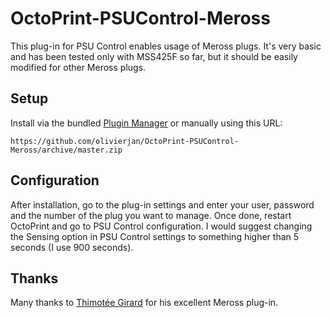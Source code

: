 # OctoPrint-PSUControl-Meross

This plug-in for PSU Control enables usage of Meross plugs. 
It's very basic and has been tested only with MSS425F so far, but it should be easily modified for other Meross plugs.  

## Setup

Install via the bundled [Plugin Manager](https://docs.octoprint.org/en/master/bundledplugins/pluginmanager.html)
or manually using this URL:

    https://github.com/olivierjan/OctoPrint-PSUControl-Meross/archive/master.zip


## Configuration

After installation, go to the plug-in settings and enter your user, password and the number of the plug you want to manage.
Once done, restart OctoPrint and go to PSU Control configuration. I would suggest changing the Sensing option in PSU Control settings to something higher than 5 seconds (I use 900 seconds). 

## Thanks 

Many thanks to [Thimotée Girard](https://github.com/timgir) for his excellent Meross plug-in.